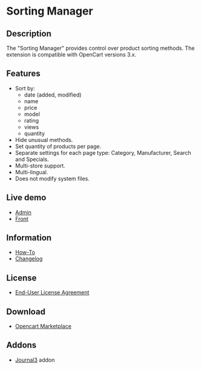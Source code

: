 # Sorting Manager

## Description
The "Sorting Manager" provides control over product sorting methods.
The extension is compatible with OpenCart versions 3.x.

## Features
* Sort by:
  - date (added, modified)
  - name
  - price
  - model
  - rating
  - views
  - quantity
* Hide unusual methods.
* Set quantity of products per page.
* Separate settings for each page type: Category, Manufacturer, Search and Specials.
* Multi-store support.
* Multi-lingual.
* Does not modify system files.

## Live demo
* [Admin](http://ocmod.freevar.com/oc3020/a/admin/index.php?route=extension/module/sorting_manager)
* [Front](http://ocmod.freevar.com/oc3020/a)

## Information
* [How-To](doc/HOWTO.md)
* [Changelog](doc/CHANGELOG.md)

## License
* [End-User License Agreement](EULA.txt)

## Download
* [Opencart Marketplace](https://www.opencart.com/index.php?route=marketplace/extension/info&extension_id=38651)

## Addons
* [Journal3](https://github.com/ocmod-space/ocmod-sorting-manager/raw/main/add/journal3/zip/sorting-manager--journal3.ocmod.zip) addon
